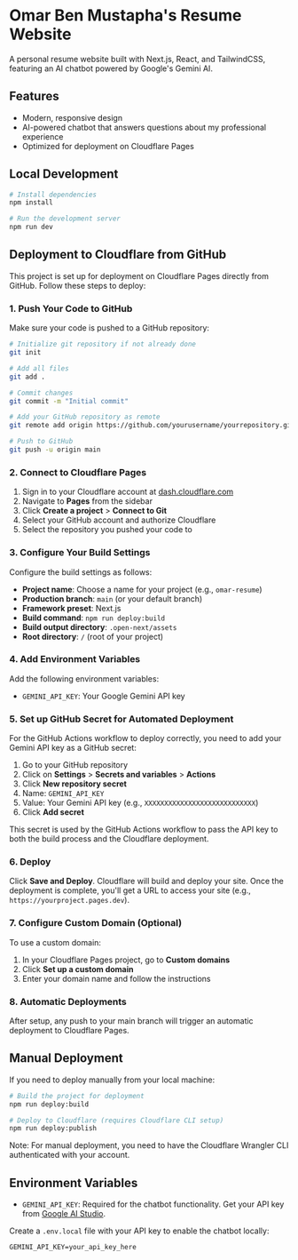# Omar Ben Mustapha's Resume Website

A personal resume website built with Next.js, React, and TailwindCSS, featuring an AI chatbot powered by Google's Gemini AI.

## Features

- Modern, responsive design
- AI-powered chatbot that answers questions about my professional experience
- Optimized for deployment on Cloudflare Pages

## Local Development

```bash
# Install dependencies
npm install

# Run the development server
npm run dev
```

## Deployment to Cloudflare from GitHub

This project is set up for deployment on Cloudflare Pages directly from GitHub. Follow these steps to deploy:

### 1. Push Your Code to GitHub

Make sure your code is pushed to a GitHub repository:

```bash
# Initialize git repository if not already done
git init

# Add all files
git add .

# Commit changes
git commit -m "Initial commit"

# Add your GitHub repository as remote
git remote add origin https://github.com/yourusername/yourrepository.git

# Push to GitHub
git push -u origin main
```

### 2. Connect to Cloudflare Pages

1. Sign in to your Cloudflare account at [dash.cloudflare.com](https://dash.cloudflare.com)
2. Navigate to **Pages** from the sidebar
3. Click **Create a project** > **Connect to Git**
4. Select your GitHub account and authorize Cloudflare
5. Select the repository you pushed your code to

### 3. Configure Your Build Settings

Configure the build settings as follows:

- **Project name**: Choose a name for your project (e.g., `omar-resume`)
- **Production branch**: `main` (or your default branch)
- **Framework preset**: Next.js
- **Build command**: `npm run deploy:build`
- **Build output directory**: `.open-next/assets`
- **Root directory**: `/` (root of your project)

### 4. Add Environment Variables

Add the following environment variables:

- `GEMINI_API_KEY`: Your Google Gemini API key

### 5. Set up GitHub Secret for Automated Deployment

For the GitHub Actions workflow to deploy correctly, you need to add your Gemini API key as a GitHub secret:

1. Go to your GitHub repository
2. Click on **Settings** > **Secrets and variables** > **Actions**
3. Click **New repository secret**
4. Name: `GEMINI_API_KEY`
5. Value: Your Gemini API key (e.g., `XXXXXXXXXXXXXXXXXXXXXXXXXXXX`)
6. Click **Add secret**

This secret is used by the GitHub Actions workflow to pass the API key to both the build process and the Cloudflare deployment.

### 6. Deploy

Click **Save and Deploy**. Cloudflare will build and deploy your site. Once the deployment is complete, you'll get a URL to access your site (e.g., `https://yourproject.pages.dev`).

### 7. Configure Custom Domain (Optional)

To use a custom domain:

1. In your Cloudflare Pages project, go to **Custom domains**
2. Click **Set up a custom domain**
3. Enter your domain name and follow the instructions

### 8. Automatic Deployments

After setup, any push to your main branch will trigger an automatic deployment to Cloudflare Pages.

## Manual Deployment

If you need to deploy manually from your local machine:

```bash
# Build the project for deployment
npm run deploy:build

# Deploy to Cloudflare (requires Cloudflare CLI setup)
npm run deploy:publish
```

Note: For manual deployment, you need to have the Cloudflare Wrangler CLI authenticated with your account.

## Environment Variables

- `GEMINI_API_KEY`: Required for the chatbot functionality. Get your API key from [Google AI Studio](https://aistudio.google.com/app/apikey).

Create a `.env.local` file with your API key to enable the chatbot locally:

```
GEMINI_API_KEY=your_api_key_here

